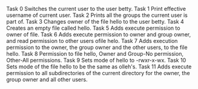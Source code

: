 Task 0 Switches the current user to the user betty.
Task 1 Print effective username of current user.
Task 2 Prints all the groups the current user is part of.
Task 3 Changes owner of the file hello to the user betty.
Task 4 Creates an empty file called hello.
Task 5 Adds execute permission to owner of file.
Task 6 Adds execute permission to owner and group owner, and read permission to other users ofile helo.
Task 7 Adds  execution permission to the owner, the group owner and the other users, to the file hello.
Task 8 Permission to file hello, Owner and Group-No permission, Other-All permissions.
Task 9 Sets mode of hello to -rwxr-x-wx.
Task 10 Sets mode of the file hello to be the same as olleh's.
Task 11 Adds execute permission to all subdirectories of the current directory for the owner, the group owner and all other users. 
